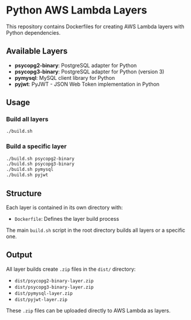 # Python AWS Lambda Layers

This repository contains Dockerfiles for creating AWS Lambda layers with Python dependencies.

## Available Layers

- **psycopg2-binary**: PostgreSQL adapter for Python
- **psycopg3-binary**: PostgreSQL adapter for Python (version 3)
- **pymysql**: MySQL client library for Python
- **pyjwt**: PyJWT - JSON Web Token implementation in Python

## Usage

### Build all layers
```bash
./build.sh
```

### Build a specific layer
```bash
./build.sh psycopg2-binary
./build.sh psycopg3-binary
./build.sh pymysql
./build.sh pyjwt
```

## Structure

Each layer is contained in its own directory with:
- `Dockerfile`: Defines the layer build process

The main `build.sh` script in the root directory builds all layers or a specific one.

## Output

All layer builds create `.zip` files in the `dist/` directory:
- `dist/psycopg2-binary-layer.zip`
- `dist/psycopg3-binary-layer.zip`
- `dist/pymysql-layer.zip`
- `dist/pyjwt-layer.zip`

These `.zip` files can be uploaded directly to AWS Lambda as layers.

